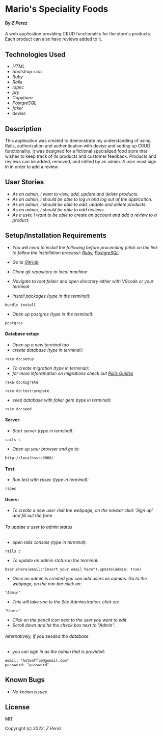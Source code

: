 # Mario's Speciality Foods

#### By _**Z Perez**_

A web application providing CRUD functionality for the store's products.
Each product can also have reviews added to it.

## Technologies Used

* _HTML_
* _bootstrap scss_
* _Ruby_
* _Rails_
* _rspec_
* _pry_
* _Capybara_
* _PostgreSQL_
* _faker_
* _devise_

## Description

This application was created to demonstrate my understanding of using Rails, authorization and authentication with devise and setting up CRUD functionality. It was designed for a fictional specialized food store that wishes to keep track of its products and customer feedback. Products and reviews can be added, removed, and edited by an admin. A user must sign in in order to add a review.

## User Stories

* _As an admin, I want to view, add, update and delete products._
* _As an admin, I should be able to log in and log out of the application._
* _As an admin, I should be able to add, update and delete products._
*  _As an admin, I should be able to add reviews._
* _As a user, I want to be able to create an account and add a review to a product._

## Setup/Installation Requirements
* _You will need to install the following before proceeding (click on the link to follow the installation process):_
_[Ruby](https://www.ruby-lang.org/en/documentation/installation/),_
_[PostgreSQL](https://www.postgresql.org/docs/current/tutorial-install.html)_


* _Go to [GitHub](https://github.com/zperez0/volunteer_tracker)_
* _Clone git repository to local machine_
* _Navigate to root folder and open directory either with VScode or your terminal_
* _Install packages (type in the terminal):_
```
bundle install
```
* _Open up postgres (type in the terminal):_
```
postgres
```

#### Database setup:
* _Open up a new terminal tab_
* _create database (type in terminal):_
```
rake db:setup
```
* _To  create migration (type in terminal):_
* _for more inforamation on migrations check out [Rails Guides](https://guides.rubyonrails.org/active_record_migrations.html)_
```
rake db:migrate
```
```
rake db:test:prepare
```
* _seed database with faker gem (type in terminal):_
```
rake db:seed
```

#### Server:
* _Start server (type in terminal):_
```
rails s
```

* _Open up your browser and go to:_
```
http://localhost:3000/
```

#### Test:

* _Run test with rpsec (type in terminal):_
```
rspec
```

#### Users:

* _To create a new user visit the webpage, on the navbar click 'Sign up' and fill out the form_

###### _To update a user to admin status_
* _open rails console (type in terminal):_
```
rails c
```
* _To update an admin status in the terminal:_
```
User.where(email:"Insert your email here").update(admin: true)
```
* _Once an admin is created you can add users as admins. Go to the webpage, on the nav bar click on:_
```
"Admin"
```
* _This will take you to the Site Administration. click on:_
```
"Users"
```
* _Click on the pencil icon next to the user you want to edit._
* _Scroll down and hit the check box next to "Admin"._

###### Alternatively, if you seeded the database
* _you can sign in as the admin that is provided:_
```
email: "hotwaffle@gomail.com"
password: "password"
```

## Known Bugs
* _No known issues_

## License
[MIT](https://choosealicense.com/licenses/mit/)

Copyright (c) _2022_, _Z Perez_
